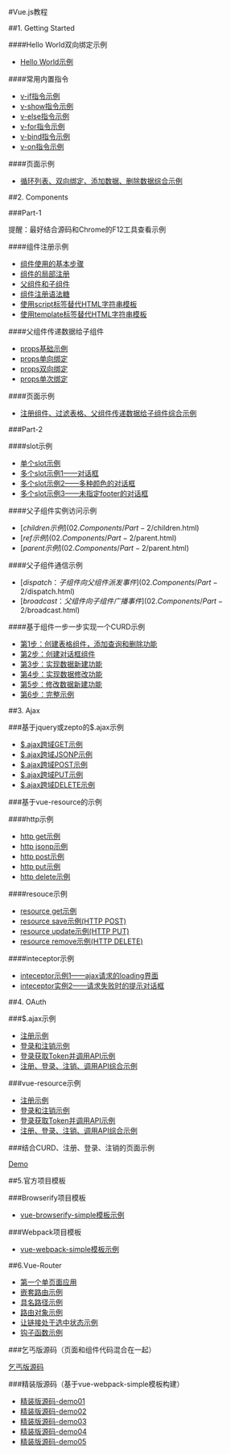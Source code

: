 #Vue.js教程

##1. Getting Started

####Hello World双向绑定示例

- [Hello World示例](01.GettingStarted/index.html)

####常用内置指令
- [v-if指令示例](01.GettingStarted/v-if.html)
- [v-show指令示例](01.GettingStarted/v-show.html)
- [v-else指令示例](01.GettingStarted/v-else.html)
- [v-for指令示例](01.GettingStarted/v-for.html)
- [v-bind指令示例](01.GettingStarted/v-bind.html)
- [v-on指令示例](01.GettingStarted/v-if.html)

####页面示例
- [循环列表、双向绑定、添加数据、删除数据综合示例](01.GettingStarted/simple-demo.html)

##2. Components

###Part-1

提醒：最好结合源码和Chrome的F12工具查看示例

####组件注册示例

- [组件使用的基本步骤](02.Components/Part-1/registration-steps.html)
- [组件的局部注册](02.Components/Part-1/local-registration.html)
- [父组件和子组件](02.Components/Part-1/local-registration-with-child-component.html)
- [组件注册语法糖](02.Components/Part-1/registration-sugar.html)
- [使用script标签替代HTML字符串模板](02.Components/Part-1/use-script-tag.html)
- [使用template标签替代HTML字符串模板](02.Components/Part-1/use-template-tag.html)


####父组件传递数据给子组件
- [props基础示例](02.Components/Part-1/basic-props.html)
- [props单向绑定](02.Components/Part-1/single-bind-props.html)
- [props双向绑定](02.Components/Part-1/double-bind-props.html)
- [props单次绑定](02.Components/Part-1/once-bind-props.html)

####页面示例
- [注册组件、过滤表格、父组件传递数据给子组件综合示例](02.Components/Part-1/simple-demo.html)

###Part-2

####slot示例

- [单个slot示例](02.Components/Part-2/single-slot.html)
- [多个slot示例1——对话框](02.Components/Part-2/dialog-slot.html)
- [多个slot示例2——多种颜色的对话框](02.Components/Part-2/dialog-slot-with-class.html)
- [多个slot示例3——未指定footer的对话框](02.Components/Part-2/dialog-slot-with-class-no-footer.html)

####父子组件实例访问示例

- [$children示例](02.Components/Part-2/$children.html)
- [$ref示例](02.Components/Part-2/$parent.html)
- [$parent示例](02.Components/Part-2/$parent.html)

####父子组件通信示例

- [$dispatch：子组件向父组件派发事件](02.Components/Part-2/$dispatch.html)
- [$broadcast：父组件向子组件广播事件](02.Components/Part-2/$broadcast.html)

####基于组件一步一步实现一个CURD示例

- [第1步：创建表格组件，添加查询和删除功能](02.Components/Part-2/demo/step01.html)
- [第2步：创建对话框组件](02.Components/Part-2/demo/step02.html)
- [第3步：实现数据新建功能](02.Components/Part-2/demo/step03.html)
- [第4步：实现数据修改功能](02.Components/Part-2/demo/step04.html)
- [第5步：修改数据新建功能](02.Components/Part-2/demo/step05.html)
- [第6步：完整示例](02.Components/Part-2/demo/step06.html)

##3. Ajax

###基于jquery或zepto的$.ajax示例

- [$.ajax跨域GET示例](03.Ajax/jquery-zepto/ajax-cors-get.html)
- [$.ajax跨域JSONP示例](03.Ajax/jquery-zepto/ajax-jsonp.html)
- [$.ajax跨域POST示例](03.Ajax/jquery-zepto/ajax-cors-post.html)
- [$.ajax跨域PUT示例](03.Ajax/jquery-zepto/ajax-cors-put.html)
- [$.ajax跨域DELETE示例](03.Ajax/jquery-zepto/ajax-cors-delete.html)

###基于vue-resource的示例

####http示例
- [http get示例](03.Ajax/vue-resource/http-get.html)
- [http jsonp示例](03.Ajax/vue-resource/http-jsonp.html)
- [http post示例](03.Ajax/vue-resource/http-post.html)
- [http put示例](03.Ajax/vue-resource/http-put.html)
- [http delete示例](03.Ajax/vue-resource/http-delete.html)

####resouce示例
- [resource get示例](03.Ajax/vue-resource/resource-get.html)
- [resource save示例(HTTP POST)](03.Ajax/vue-resource/resource-post.html)
- [resource update示例(HTTP PUT)](03.Ajax/vue-resource/resource-put.html)
- [resource remove示例(HTTP DELETE)](03.Ajax/vue-resource/resource-delete.html)

####inteceptor示例
- [inteceptor示例1——ajax请求的loading界面](03.Ajax/vue-resource/inteceptor-demo1.html)
- [inteceptor实例2——请求失败时的提示对话框](03.Ajax/vue-resource/inteceptor-demo2.html)

##4. OAuth

###$.ajax示例

- [注册示例](04.OAuth/jquery-zepto/step-01.html)
- [登录和注销示例](04.OAuth/jquery-zepto/step-02.html)
- [登录获取Token并调用API示例](04.OAuth/jquery-zepto/step-03.html)
- [注册、登录、注销、调用API综合示例](04.OAuth/jquery-zepto/step-04.html)

###vue-resource示例

- [注册示例](04.OAuth/vue-resource/step-01.html)
- [登录和注销示例](04.OAuth/vue-resource/step-02.html)
- [登录获取Token并调用API示例](04.OAuth/vue-resource/step-03.html)
- [注册、登录、注销、调用API综合示例](04.OAuth/vue-resource/step-04.html)

###结合CURD、注册、登录、注销的页面示例

[Demo](04.OAuth/vue-resource/demo.html)

##5.官方项目模板

###Browserify项目模板

- [vue-browserify-simple模板示例](05.OfficialTemplates/my-browserify-simple-demo/)

###Webpack项目模板

- [vue-webpack-simple模板示例](05.OfficialTemplates/my-webpack-simple-demo/)

##6.Vue-Router

- [第一个单页面应用](06.Router/basic/basic_01.html)
- [嵌套路由示例](06.Router/basic/basic_02.html)
- [具名路径示例](06.Router/basic/basic_03.html)
- [路由对象示例](06.Router/basic/basic_04.html)
- [让链接处于选中状态示例](06.Router/basic/basic_05.html)
- [钩子函数示例](06.Router/basic/basic_06.html)

###乞丐版源码（页面和组件代码混合在一起）

[乞丐版源码](06.Router/basic)

###精装版源码（基于vue-webpack-simple模板构建）

- [精装版源码-demo01](06.Router/demo01)
- [精装版源码-demo02](06.Router/demo02)
- [精装版源码-demo03](06.Router/demo03)
- [精装版源码-demo04](06.Router/demo04)
- [精装版源码-demo05](06.Router/demo05)
